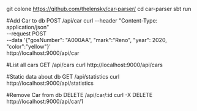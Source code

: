 
git colone https://github.com/thelensky/car-parser/
cd car-parser
sbt run

#Add Car to db POST /api/car
curl --header "Content-Type: application/json" \
  --request POST \
  --data '{"gosNumber": "A000AA", "mark":"Reno", "year": 2020, "color":"yellow"}' \
  http://localhost:9000/api/car

#List all cars GET /api/cars
curl http://localhost:9000/api/cars

#Static data about db GET /api/statistics
curl http://localhost:9000/api/statistics

#Remove Car from db DELETE /api/car/:id
curl -X DELETE http://localhost:9000/api/car/1
